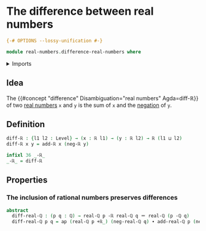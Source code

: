 # The difference between real numbers

```agda
{-# OPTIONS --lossy-unification #-}

module real-numbers.difference-real-numbers where
```

<details><summary>Imports</summary>

```agda
open import elementary-number-theory.rational-numbers
open import elementary-number-theory.difference-rational-numbers

open import foundation.action-on-identifications-functions
open import foundation.dependent-pair-types
open import foundation.identity-types
open import foundation.universe-levels

open import real-numbers.addition-real-numbers
open import real-numbers.dedekind-real-numbers
open import real-numbers.negation-real-numbers
open import real-numbers.rational-real-numbers
open import real-numbers.similarity-real-numbers
```

</details>

## Idea

The {{#concept "difference" Disambiguation="real numbers" Agda=diff-ℝ}} of two
[real numbers](real-numbers.dedekind-real-numbers.md) `x` and `y` is the sum of
`x` and the [negation](real-numbers.negation-real-numbers.md) of `y`.

## Definition

```agda
diff-ℝ : {l1 l2 : Level} → (x : ℝ l1) → (y : ℝ l2) → ℝ (l1 ⊔ l2)
diff-ℝ x y = add-ℝ x (neg-ℝ y)

infixl 36 _-ℝ_
_-ℝ_ = diff-ℝ
```

## Properties

### The inclusion of rational numbers preserves differences

```agda
abstract
  diff-real-ℚ : (p q : ℚ) → real-ℚ p -ℝ real-ℚ q ＝ real-ℚ (p -ℚ q)
  diff-real-ℚ p q = ap (real-ℚ p +ℝ_) (neg-real-ℚ q) ∙ add-real-ℚ p (neg-ℚ q)
```
